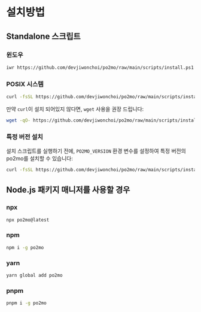 # 설치방법

## Standalone 스크립트

### 윈도우

```sh
iwr https://github.com/devjiwonchoi/po2mo/raw/main/scripts/install.ps1 -useb | iex
```

### POSIX 시스템

```sh
curl -fsSL https://github.com/devjiwonchoi/po2mo/raw/main/scripts/install.sh | sh -
```

만약 `curl`이 설치 되어있지 않다면, `wget` 사용을 권장 드립니다:

```sh
wget -qO- https://github.com/devjiwonchoi/po2mo/raw/main/scripts/install.sh | sh -
```

### 특정 버전 설치

설치 스크립트를 실행하기 전에, `PO2MO_VERSION` 환경 변수를 설정하여 특정 버전의 po2mo를 설치할 수 있습니다:

```sh
curl -fsSL https://github.com/devjiwonchoi/po2mo/raw/main/scripts/install.sh | env PO2MO_VERSION=<version> sh -
```

## Node.js 패키지 매니저를 사용할 경우

### npx

```sh
npx po2mo@latest
```

### npm

```sh
npm i -g po2mo
```

### yarn

```sh
yarn global add po2mo
```

### pnpm

```sh
pnpm i -g po2mo
```
